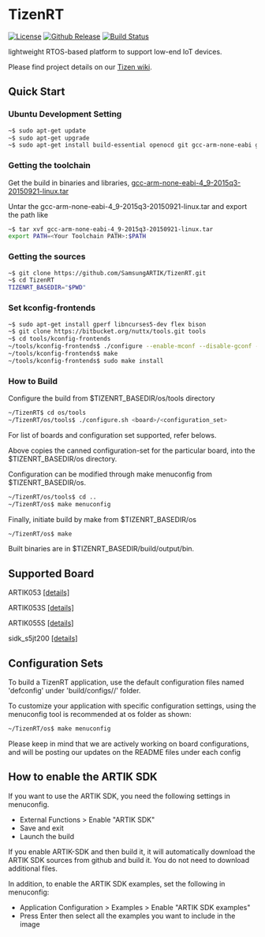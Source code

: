 # TizenRT

[![License](https://img.shields.io/github/license/SamsungARTIK/TizenRT.svg)](LICENSE)
[![Github Release](https://img.shields.io/github/release/SamsungARTIK/TizenRT.svg)](https://github.com/SamsungARTIK/TizenRT/releases)
[![Build Status](https://travis-ci.org/SamsungARTIK/TizenRT.svg?branch=artik)](https://travis-ci.org/SamsungARTIK/TizenRT)

lightweight RTOS-based platform to support low-end IoT devices.

Please find project details on our [Tizen wiki](https://wiki.tizen.org/wiki/Tizen_RT).

## Quick Start
### Ubuntu Development Setting

```bash
~$ sudo apt-get update
~$ sudo apt-get upgrade
~$ sudo apt-get install build-essential openocd git gcc-arm-none-eabi gdb-arm-none-eabi minicom
```

### Getting the toolchain

Get the build in binaries and libraries, [gcc-arm-none-eabi-4_9-2015q3-20150921-linux.tar](https://launchpad.net/gcc-arm-embedded/4.9/4.9-2015-q3-update)

Untar the gcc-arm-none-eabi-4_9-2015q3-20150921-linux.tar and export the path like

```bash
~$ tar xvf gcc-arm-none-eabi-4_9-2015q3-20150921-linux.tar
export PATH=<Your Toolchain PATH>:$PATH
```

### Getting the sources

```bash
~$ git clone https://github.com/SamsungARTIK/TizenRT.git
~$ cd TizenRT
TIZENRT_BASEDIR="$PWD"
```

### Set kconfig-frontends

```bash
~$ sudo apt-get install gperf libncurses5-dev flex bison
~$ git clone https://bitbucket.org/nuttx/tools.git tools
~$ cd tools/kconfig-frontends
~/tools/kconfig-frontends$ ./configure --enable-mconf --disable-gconf --disable-qconf --prefix=/usr
~/tools/kconfig-frontends$ make
~/tools/kconfig-frontends$ sudo make install
```

### How to Build

Configure the build from $TIZENRT_BASEDIR/os/tools directory
```bash
~/TizenRT$ cd os/tools
~/TizenRT/os/tools$ ./configure.sh <board>/<configuration_set>
```
For list of boards and configuration set supported, refer belows.

Above copies the canned configuration-set for the particular board, into the $TIZENRT_BASEDIR/os directory.

Configuration can be modified through make menuconfig from $TIZENRT_BASEDIR/os.
```bash
~/TizenRT/os/tools$ cd ..
~/TizenRT/os$ make menuconfig
```

Finally, initiate build by make from $TIZENRT_BASEDIR/os
```bash
~/TizenRT/os$ make
```

Built binaries are in $TIZENRT_BASEDIR/build/output/bin.

## Supported Board

ARTIK053 [[details]](build/configs/artik053/README.md)

ARTIK053S [[details]](build/configs/artik053s/README.md)

ARTIK055S [[details]](build/configs/artik055s/README.md)

sidk_s5jt200 [[details]](build/configs/sidk_s5jt200/README.md)

## Configuration Sets

To build a TizenRT application, use the default configuration files named 'defconfig' under 'build/configs/<board>/' folder.

To customize your application with specific configuration settings, using the menuconfig tool is recommended at os folder as shown:
```bash
~/TizenRT/os$ make menuconfig
```
Please keep in mind that we are actively working on board configurations, and will be posting our updates on the README files under each config

## How to enable the ARTIK SDK

If you want to use the ARTIK SDK, you need the following settings in menuconfig.
 * External Functions > Enable "ARTIK SDK"
 * Save and exit
 * Launch the build

If you enable ARTIK-SDK and then build it, it will automatically download the ARTIK SDK
sources from github and build it. You do not need to download additional files.

In addition, to enable the ARTIK SDK examples, set the following in menuconfig:
 * Application Configuration > Examples > Enable "ARTIK SDK examples"
 * Press Enter then select all the examples you want to include in the image

